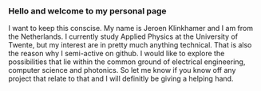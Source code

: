 ### Hello and welcome to my personal page

I want to keep this conscise. My name is Jeroen Klinkhamer and I am from the Netherlands. I currently study Applied Physics at the University of Twente, but my interest are in pretty much anything technical. That is also the reason why I semi-active on github. I would like to explore the possibilities that lie within the common ground of electrical engineering, computer science and photonics. So let me know if you know off any project that relate to that and I will definitly be giving a helping hand.

<!--
**JeroenKlinkhamer/JeroenKlinkhamer** is a ✨ _special_ ✨ repository because its `README.md` (this file) appears on your GitHub profile.

Here are some ideas to get you started:

- 🔭 I’m currently working on ...
- 🌱 I’m currently learning ...
- 👯 I’m looking to collaborate on ...
- 🤔 I’m looking for help with ...
- 💬 Ask me about ...
- 📫 How to reach me: ...
- 😄 Pronouns: ...
- ⚡ Fun fact: ...
-->
